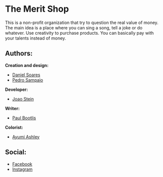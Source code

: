 # The Merit Shop

This is a non-profit organization that try to question the real value of money.
The main idea is a place where you can sing a song, tell a joke or do whatever. Use creativity to purchase products. You can basically pay with your talents instead of money.

## Authors:

**Creation and design:**
- [Daniel Soares](http://www.danielsoares.me)
- [Pedro Sampaio](http://www.pxs.m)

**Developer:**
- [Joao Stein](htttp://www.joaostein.com.br)

**Writer:**
- [Paul Bootlis](http://www.krop.com/paulbootlis/)

**Colorist:**
- [Ayumi Ashley](http://www.ayumiashley.com/)

## Social:

- [Facebook](https://www.facebook.com/themeritshop)
- [Instagram](http://instagram.com/themeritshop)

